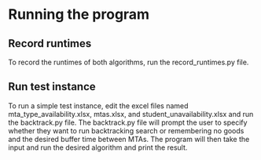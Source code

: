 # Running the program

## Record runtimes
To record the runtimes of both algorithms, run the record_runtimes.py file.

## Run test instance
To run a simple test instance, edit the excel files named mta_type_availability.xlsx, mtas.xlsx, and student_unavailability.xlsx and run the backtrack.py file. The backtrack.py file will prompt the user to specify whether they want to run backtracking search or remembering no goods and the desired buffer time between MTAs. The program will then take the input and run the desired algorithm and print the result.
